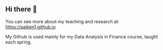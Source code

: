 ## Hi there 👋

You can see more about my teaching and research at: <https://aaiken1.github.io>

My Github is used mainly for my Data Analysis in Finance course, taught each spring. 

